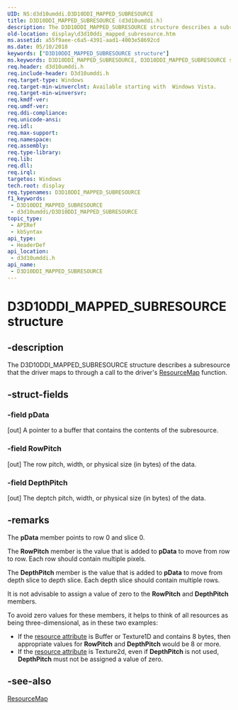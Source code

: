 ```yaml
---
UID: NS:d3d10umddi.D3D10DDI_MAPPED_SUBRESOURCE
title: D3D10DDI_MAPPED_SUBRESOURCE (d3d10umddi.h)
description: The D3D10DDI_MAPPED_SUBRESOURCE structure describes a subresource that the driver maps to through a call to the driver's ResourceMap function.
old-location: display\d3d10ddi_mapped_subresource.htm
ms.assetid: a55f9aee-c6a5-4391-aad1-4003e58692cd
ms.date: 05/10/2018
keywords: ["D3D10DDI_MAPPED_SUBRESOURCE structure"]
ms.keywords: D3D10DDI_MAPPED_SUBRESOURCE, D3D10DDI_MAPPED_SUBRESOURCE structure [Display Devices], UMDisplayDriver_Dx10param_Structs_19502bf4-94a6-48d5-8294-c058c254540f.xml, d3d10umddi/D3D10DDI_MAPPED_SUBRESOURCE, display.d3d10ddi_mapped_subresource
req.header: d3d10umddi.h
req.include-header: D3d10umddi.h
req.target-type: Windows
req.target-min-winverclnt: Available starting with  Windows Vista.
req.target-min-winversvr: 
req.kmdf-ver: 
req.umdf-ver: 
req.ddi-compliance: 
req.unicode-ansi: 
req.idl: 
req.max-support: 
req.namespace: 
req.assembly: 
req.type-library: 
req.lib: 
req.dll: 
req.irql: 
targetos: Windows
tech.root: display
req.typenames: D3D10DDI_MAPPED_SUBRESOURCE
f1_keywords:
 - D3D10DDI_MAPPED_SUBRESOURCE
 - d3d10umddi/D3D10DDI_MAPPED_SUBRESOURCE
topic_type:
 - APIRef
 - kbSyntax
api_type:
 - HeaderDef
api_location:
 - d3d10umddi.h
api_name:
 - D3D10DDI_MAPPED_SUBRESOURCE
---
```


# D3D10DDI_MAPPED_SUBRESOURCE structure


## -description

The D3D10DDI_MAPPED_SUBRESOURCE structure describes a subresource that the driver maps to through a call to the driver's <a href="/windows-hardware/drivers/ddi/d3d10umddi/nc-d3d10umddi-pfnd3d10ddi_resourcemap">ResourceMap</a> function.

## -struct-fields

### -field pData

[out] A pointer to a buffer that contains the contents of the subresource.

### -field RowPitch

[out] The row pitch,  width, or physical size (in bytes) of the data.

### -field DepthPitch

[out] The deptch pitch,  width, or physical size (in bytes) of the data.

## -remarks

The <b>pData</b> member points to row 0 and slice 0.

The <b>RowPitch</b> member is the value that is added to <b>pData</b> to move from row to row. Each row should contain multiple pixels.

The <b>DepthPitch</b> member is the value that is added to <b>pData</b> to move from depth slice to depth slice. Each depth slice should contain multiple rows.

It is not advisable to assign a value of zero to the <b>RowPitch</b> and <b>DepthPitch</b> members.

To avoid zero values for these members, it helps to think of all  resources as being three-dimensional, as in these two examples:

<ul>
<li>If the <a href="/windows-hardware/drivers/display/details-of-the-extended-format">resource attribute</a> is Buffer or Texture1D and contains  8 bytes, then appropriate values  for <b>RowPitch</b> and <b>DepthPitch</b> would be 8 or more.</li>
<li>If the <a href="/windows-hardware/drivers/display/details-of-the-extended-format">resource attribute</a> is Texture2d, even if <b>DepthPitch</b> is not used, <b>DepthPitch</b> must not be assigned a value of zero.</li>
</ul>

## -see-also

<a href="/windows-hardware/drivers/ddi/d3d10umddi/nc-d3d10umddi-pfnd3d10ddi_resourcemap">ResourceMap</a>